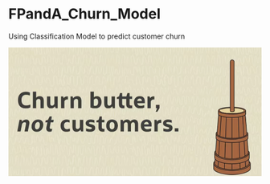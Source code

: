 # FPandA_Churn_Model
Using Classification Model to predict customer churn

![Alt Text](./Images/Churn.png)
